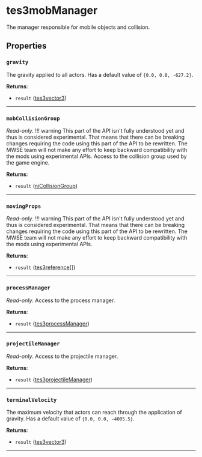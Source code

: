 # tes3mobManager
<div class="search_terms" style="display: none">tes3mobmanager, mobmanager</div>

<!---
	This file is autogenerated. Do not edit this file manually. Your changes will be ignored.
	More information: https://github.com/MWSE/MWSE/tree/master/docs
-->

The manager responsible for mobile objects and collision.

## Properties

### `gravity`
<div class="search_terms" style="display: none">gravity</div>

The gravity applied to all actors. Has a default value of `{0.0, 0.0, -627.2}`.

**Returns**:

* `result` ([tes3vector3](../../types/tes3vector3))

***

### `mobCollisionGroup`
<div class="search_terms" style="display: none">mobcollisiongroup</div>

*Read-only*. !!! warning
	This part of the API isn't fully understood yet and thus is considered experimental. That means that there can be breaking changes requiring the code using this part of the API to be rewritten. The MWSE team will not make any effort to keep backward compatibility with the mods using experimental APIs.
 Access to the collision group used by the game engine.

**Returns**:

* `result` ([niCollisionGroup](../../types/niCollisionGroup))

***

### `movingProps`
<div class="search_terms" style="display: none">movingprops</div>

*Read-only*. !!! warning
	This part of the API isn't fully understood yet and thus is considered experimental. That means that there can be breaking changes requiring the code using this part of the API to be rewritten. The MWSE team will not make any effort to keep backward compatibility with the mods using experimental APIs.
 

**Returns**:

* `result` ([tes3reference](../../types/tes3reference)[])

***

### `processManager`
<div class="search_terms" style="display: none">processmanager</div>

*Read-only*. Access to the process manager.

**Returns**:

* `result` ([tes3processManager](../../types/tes3processManager))

***

### `projectileManager`
<div class="search_terms" style="display: none">projectilemanager</div>

*Read-only*. Access to the projectile manager.

**Returns**:

* `result` ([tes3projectileManager](../../types/tes3projectileManager))

***

### `terminalVelocity`
<div class="search_terms" style="display: none">terminalvelocity</div>

The maximum velocity that actors can reach through the application of gravity. Has a default value of `{0.0, 0.0, -4005.5}`.

**Returns**:

* `result` ([tes3vector3](../../types/tes3vector3))

***

